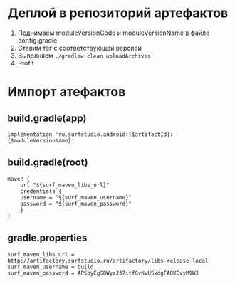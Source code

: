 # Деплой в репозиторий артефактов
1. Поднимаем moduleVersionCode и moduleVersionName в файле config.gradle 
3. Ставим тег с соответствующей версией
3. Выполняем ``` ./gradlew clean uploadArchives ```
4. Profit

# Импорт атефактов
## build.gradle(app)
```
implementation 'ru.surfstudio.android:{$artifactId}:{$moduleVersionName}'
```
## build.gradle(root)
```       
maven {
	url "${surf_maven_libs_url}"
    credentials {
    username = "${surf_maven_username}"
    password = "${surf_maven_password}"
    }
}
```
## gradle.properties
```properties
surf_maven_libs_url = http://artifactory.surfstudio.ru/artifactory/libs-release-local
surf_maven_username = build
surf_maven_password = AP5oyEgS8WyzJ37itfGvKvUSxdgFA8KGvyM9WJ
```


